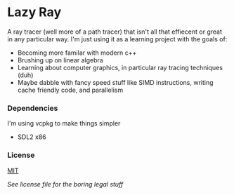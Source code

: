 # Lazy Ray

A ray tracer (well more of a path tracer) that isn't all that effiecent or great in any particular
way. I'm just using it as a learning project with the goals of:
- Becoming more familar with modern c++
- Brushing up on linear algebra
- Learning about computer graphics, in particular ray tracing techniques (duh)
- Maybe dabble with fancy speed stuff like SIMD instructions, writing cache friendly code,
  and parallelism

### Dependencies
I'm using vcpkg to make things simpler
- SDL2 x86

### License

[MIT](https://tldrlegal.com/license/mit-license)

*See license file for the boring legal stuff*
